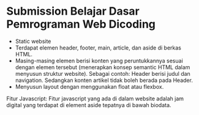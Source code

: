 # Submission Belajar Dasar Pemrograman Web Dicoding
- Static website
- Terdapat elemen header, footer, main, article, dan aside di berkas HTML.
- Masing-masing elemen berisi konten yang peruntukkannya sesuai dengan elemen tersebut (menerapkan konsep semantic HTML dalam menyusun struktur website). Sebagai contoh: Header berisi judul dan navigation. Sedangkan konten artikel tidak boleh berada pada Header.
- Menyusun layout dengan menggunakan float atau flexbox.
  
Fitur Javascript:
Fitur javascript yang ada di dalam website adalah jam digital
yang terdapat di element aside tepatnya di bawah biodata.
